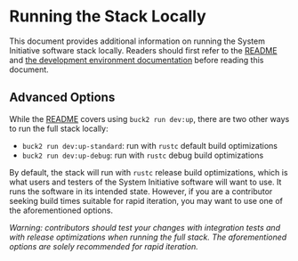 # Running the Stack Locally

This document provides additional information on running the System Initiative software stack locally.
Readers should first refer to the [README](../README.md) and [the development environment documentation](./DEVELOPMENT_ENVIRONMENT.md) before reading this document.

## Advanced Options

While the [README](../README.md) covers using `buck2 run dev:up`, there are two other ways to run the full stack locally:

- `buck2 run dev:up-standard`: run with `rustc` default build optimizations
- `buck2 run dev:up-debug`: run with `rustc` debug build optimizations

By default, the stack will run with `rustc` release build optimizations, which is what users and testers of the System Initiative software will want to use.
It runs the software in its intended state.
However, if you are a contributor seeking build times suitable for rapid iteration, you may want to use one of the aforementioned options.

_Warning: contributors should test your changes with integration tests and with release optimizations when running the full stack._
_The aforementioned options are solely recommended for rapid iteration._